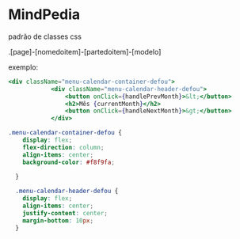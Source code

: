 # MindPedia


padrão de classes css

.[page]-[nomedoitem]-[partedoitem]-[modelo]


exemplo:

```jsx
<div className="menu-calendar-container-defou">
            <div className="menu-calendar-header-defou">
                <button onClick={handlePrevMonth}>&lt;</button>
                <h2>Mês {currentMonth}</h2>
                <button onClick={handleNextMonth}>&gt;</button>
            </div>
```

```css
.menu-calendar-container-defou {
    display: flex;
    flex-direction: column;
    align-items: center;
    background-color: #f8f9fa;

  }
  
  .menu-calendar-header-defou {
    display: flex;
    align-items: center;
    justify-content: center;
    margin-bottom: 10px;
  }
```